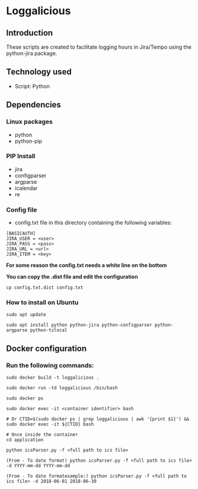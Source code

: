 # Loggalicious

## Introduction

These scripts are created to facilitate logging hours in Jira/Tempo using the python-jira package.

## Technology used

* Script: Python

## Dependencies

### Linux packages

* python
* python-pip

### PIP Install

* jira
* configparser
* argparse
* icalendar
* re

### Config file

* config.txt file in this directory containing the following variables:

```
[BASICAUTH]
JIRA_USER = <user>
JIRA_PASS = <pass>
JIRA_URL = <url>
JIRA_ITEM = <key>

```

**For some reason the config.txt needs a white line on the bottom**

**You can copy the .dist file and edit the configuration**

```
cp config.txt.dist config.txt
```

### How to install on Ubuntu
```
sudo apt update

sudo apt install python python-jira python-configparser python-argparse python-tzlocal
```

## Docker configuration

### Run the following commands:

```
sudo docker build -t loggalicious .

sudo docker run -td loggalicious /bin/bash

sudo docker ps

sudo docker exec -it <container identifier> bash

# Or CTID=$(sudo docker ps | grep loggalicious | awk '{print $1}') && sudo docker exec -it ${CTID} bash

# Once inside the container
cd application

python icsParser.py -f <full path to ics file>

(From - To date format) python icsParser.py -f <full path to ics file> -d YYYY-mm-dd YYYY-mm-dd

(From - To date formatexample:) python icsParser.py -f <full path to ics file> -d 2018-06-01 2018-06-30
```
